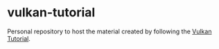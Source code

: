 # vulkan-tutorial
Personal repository to host the material created by following the [Vulkan Tutorial](https://github.com/Overv/VulkanTutorial).
